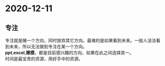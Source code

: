 # 2020-12-11

## 专注

专注就是赌一个方向，同时放弃其它方向。最难的是如果看到未来。一般人没法看到未来，所以无法做到专注在某一个方向。  
__ppt__,__excel__,__建模__，都是目前感兴趣的方向，如果在此之间选择其一。  
时间是最宝贵的资源，用好手中的资源。  

